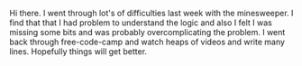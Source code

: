 Hi there. I went through lot's of difficulties last week with the minesweeper. I find that
that I had problem to understand the logic and also I felt I was missing some bits
and was probably overcomplicating the problem. I went back through free-code-camp and watch
heaps of videos and write many lines. Hopefully things will get  better.
